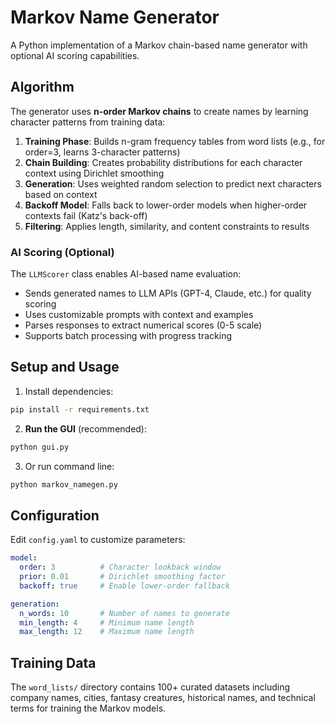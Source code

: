 # Markov Name Generator

A Python implementation of a Markov chain-based name generator with optional AI scoring capabilities.

## Algorithm

The generator uses **n-order Markov chains** to create names by learning character patterns from training data:

1. **Training Phase**: Builds n-gram frequency tables from word lists (e.g., for order=3, learns 3-character patterns)
2. **Chain Building**: Creates probability distributions for each character context using Dirichlet smoothing
3. **Generation**: Uses weighted random selection to predict next characters based on context
4. **Backoff Model**: Falls back to lower-order models when higher-order contexts fail (Katz's back-off)
5. **Filtering**: Applies length, similarity, and content constraints to results

### AI Scoring (Optional)

The `LLMScorer` class enables AI-based name evaluation:
- Sends generated names to LLM APIs (GPT-4, Claude, etc.) for quality scoring
- Uses customizable prompts with context and examples
- Parses responses to extract numerical scores (0-5 scale)
- Supports batch processing with progress tracking

## Setup and Usage

1. Install dependencies:
```bash
pip install -r requirements.txt
```

2. **Run the GUI** (recommended):
```bash
python gui.py
```

3. Or run command line:
```bash
python markov_namegen.py
```

## Configuration

Edit `config.yaml` to customize parameters:

```yaml
model:
  order: 3          # Character lookback window
  prior: 0.01       # Dirichlet smoothing factor
  backoff: true     # Enable lower-order fallback

generation:
  n_words: 10       # Number of names to generate
  min_length: 4     # Minimum name length
  max_length: 12    # Maximum name length
```

## Training Data

The `word_lists/` directory contains 100+ curated datasets including company names, cities, fantasy creatures, historical names, and technical terms for training the Markov models.